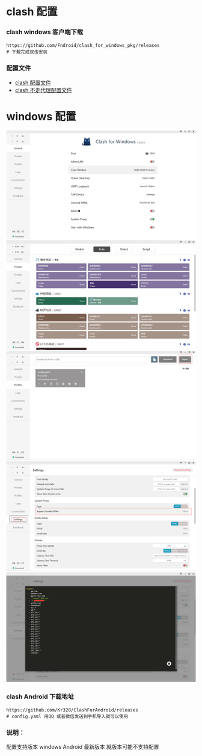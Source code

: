 # clash 配置

### clash windows 客户端下载
```
https://github.com/Fndroid/clash_for_windows_pkg/releases 
# 下载完成双击安装
```
### 配置文件

 * [clash 配置文件](./config.yaml)
 * [clash 不走代理配置文件](./cfw-settings.yaml)
# windows 配置
![1](./static/1.png)
![2](./static/2.png)
![3](./static/3.png)
![4](./static/4.png)
![5](./static/5.png)
### clash Android 下载地址
```
https://github.com/Kr328/ClashForAndroid/releases
# config.yaml 用QQ 或者微信发送到手机导入就可以使用
```
### 说明：
配置支持版本 windows Android 最新版本 就版本可能不支持配置